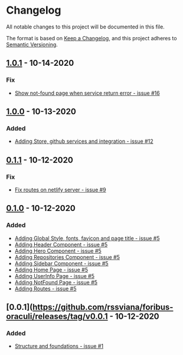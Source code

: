 # Changelog
All notable changes to this project will be documented in this file.

The format is based on [Keep a Changelog](https://keepachangelog.com/en/1.0.0/),
and this project adheres to [Semantic Versioning](https://semver.org/spec/v2.0.0.html).


## [1.0.1](https://github.com/rssviana/foribus-oraculi/releases/tag/v1.0.1) - 10-14-2020

### Fix 
- [Show not-found page when service return error - issue #16](https://github.com/rssviana/foribus-oraculi/issues/16)

## [1.0.0](https://github.com/rssviana/foribus-oraculi/releases/tag/v1.0.0) - 10-13-2020

### Added 
- [Adding Store, github services and integration - issue #12](https://github.com/rssviana/foribus-oraculi/issues/12)

## [0.1.1](https://github.com/rssviana/foribus-oraculi/releases/tag/v0.1.0) - 10-12-2020

### Fix 
- [Fix routes on netlify server - issue #9](https://github.com/rssviana/foribus-oraculi/issues/9)

## [0.1.0](https://github.com/rssviana/foribus-oraculi/releases/tag/v0.1.0) - 10-12-2020

### Added 
- [Adding Global Style, fonts, favicon and page title - issue #5](https://github.com/rssviana/foribus-oraculi/issues/5)
- [Adding Header Component - issue #5](https://github.com/rssviana/foribus-oraculi/issues/5)
- [Adding Hero Component - issue #5](https://github.com/rssviana/foribus-oraculi/issues/5)
- [Adding Repositories Component - issue #5](https://github.com/rssviana/foribus-oraculi/issues/5)
- [Adding Sidebar Component - issue #5](https://github.com/rssviana/foribus-oraculi/issues/5)
- [Adding Home Page - issue #5](https://github.com/rssviana/foribus-oraculi/issues/5)
- [Adding UserInfo Page - issue #5](https://github.com/rssviana/foribus-oraculi/issues/5)
- [Adding NotFound Page - issue #5](https://github.com/rssviana/foribus-oraculi/issues/5)
- [Adding Routes - issue #5](https://github.com/rssviana/foribus-oraculi/issues/5)



## [0.0.1](https://github.com/rssviana/foribus-oraculi/releases/tag/v0.0.1 - 10-12-2020

### Added
- [Structure and foundations - issue #1](https://github.com/rssviana/foribus-oraculi/issues/1)

